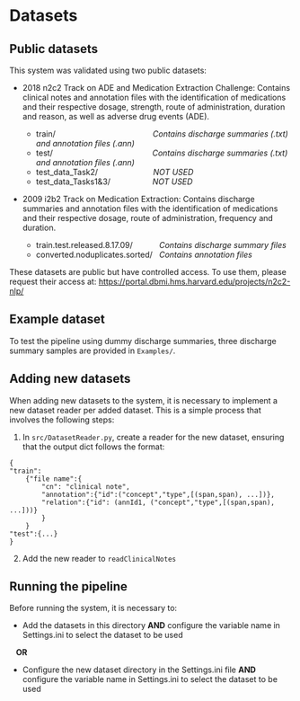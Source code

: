 # Datasets

## Public datasets
This system was validated using two public datasets:
- 2018 n2c2 Track on ADE and Medication Extraction Challenge: Contains clinical notes and annotation files with the identification of medications and their respective dosage, strength, route of administration, duration and reason, as well as adverse drug events (ADE).
	- train/ &nbsp;&nbsp;&nbsp;&nbsp;&nbsp;&nbsp;&nbsp;&nbsp;&nbsp;&nbsp;&nbsp;&nbsp;&nbsp;&nbsp;&nbsp;&nbsp;&nbsp;&nbsp;&nbsp;&nbsp;&nbsp;&nbsp;&nbsp;&nbsp;&nbsp;&nbsp;&nbsp;&nbsp;&nbsp;&nbsp;&nbsp;&nbsp;&nbsp;&nbsp;&nbsp;&nbsp;&nbsp;&nbsp;&nbsp;&nbsp;&nbsp;&nbsp; _Contains discharge summaries (.txt) and annotation files (.ann)_ 
	- test/ &nbsp;&nbsp;&nbsp;&nbsp;&nbsp;&nbsp;&nbsp;&nbsp;&nbsp;&nbsp;&nbsp;&nbsp;&nbsp;&nbsp;&nbsp;&nbsp;&nbsp;&nbsp;&nbsp;&nbsp;&nbsp;&nbsp;&nbsp;&nbsp;&nbsp;&nbsp;&nbsp;&nbsp;&nbsp;&nbsp;&nbsp;&nbsp;&nbsp;&nbsp;&nbsp;&nbsp;&nbsp;&nbsp;&nbsp;&nbsp;&nbsp;&nbsp;&nbsp;&nbsp;_Contains discharge summaries (.txt) and annotation files (.ann)_
	- test_data_Task2/ &nbsp;&nbsp;&nbsp;&nbsp;&nbsp;&nbsp;&nbsp;&nbsp;&nbsp;&nbsp;&nbsp;&nbsp;&nbsp;&nbsp;&nbsp;&nbsp;&nbsp;&nbsp;&nbsp;&nbsp;&nbsp;&nbsp;&nbsp;&nbsp;_NOT USED_ 
	- test_data_Tasks1&3/ &nbsp;&nbsp;&nbsp;&nbsp;&nbsp;&nbsp;&nbsp;&nbsp;&nbsp;&nbsp;&nbsp;&nbsp;&nbsp;&nbsp;&nbsp;&nbsp;&nbsp;&nbsp;_NOT USED_ 	
	
- 2009 i2b2 Track on Medication Extraction: Contains discharge summaries and annotation files with the identification of medications and their respective dosage, route of administration, frequency and duration.
	- train.test.released.8.17.09/ &nbsp;&nbsp;&nbsp;&nbsp;&nbsp;&nbsp;&nbsp;&nbsp;&nbsp;&nbsp; _Contains discharge summary files_
	- converted.noduplicates.sorted/ &nbsp; _Contains annotation files_

These datasets are public but have controlled access. To use them, please request their access at:
https://portal.dbmi.hms.harvard.edu/projects/n2c2-nlp/


## Example dataset
To test the pipeline using dummy discharge summaries, three discharge summary samples are provided in `Examples/`.

## Adding new datasets
When adding new datasets to the system, it is necessary to implement a new dataset reader per added dataset. This is a simple process that involves the following steps:

1. In `src/DatasetReader.py`, create a reader for the new dataset, ensuring that the output dict follows the format:

```python3
{
"train":
	{"file name":{
		"cn": "clinical note",
		"annotation":{"id":("concept","type",[(span,span), ...])},
		"relation":{"id": (annId1, ("concept","type",[(span,span), ...]))}
		}
	}
"test":{...}
}
```

2. Add the new reader to `readClinicalNotes`

## Running the pipeline

Before running the system, it is necessary to:

- Add the datasets in this directory **AND** configure the variable name in Settings.ini to select the dataset to be used

&nbsp;&nbsp;&nbsp;**OR**

- Configure the new dataset directory in the Settings.ini file **AND** configure the variable name in Settings.ini to select the dataset to be used

